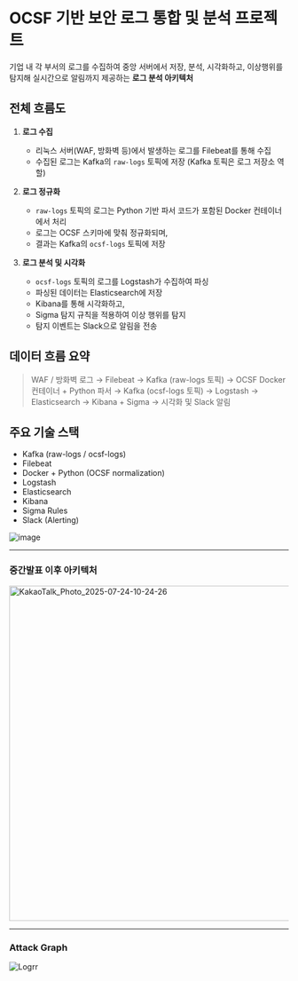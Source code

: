 # OCSF 기반 보안 로그 통합 및 분석 프로젝트

기업 내 각 부서의 로그를 수집하여 중앙 서버에서 저장, 분석, 시각화하고, 이상행위를 탐지해 실시간으로 알림까지 제공하는 **로그 분석 아키텍처**


## 전체 흐름도

1. **로그 수집**
   - 리눅스 서버(WAF, 방화벽 등)에서 발생하는 로그를 Filebeat를 통해 수집
   - 수집된 로그는 Kafka의 `raw-logs` 토픽에 저장
     (Kafka 토픽은 로그 저장소 역할)

2. **로그 정규화**
   - `raw-logs` 토픽의 로그는 Python 기반 파서 코드가 포함된 Docker 컨테이너에서 처리
   - 로그는 OCSF 스키마에 맞춰 정규화되며,
   - 결과는 Kafka의 `ocsf-logs` 토픽에 저장

3. **로그 분석 및 시각화**
   - `ocsf-logs` 토픽의 로그를 Logstash가 수집하여 파싱
   - 파싱된 데이터는 Elasticsearch에 저장
   - Kibana를 통해 시각화하고,
   - Sigma 탐지 규칙을 적용하여 이상 행위를 탐지
   - 탐지 이벤트는 Slack으로 알림을 전송
  

## 데이터 흐름 요약
> WAF / 방화벽 로그 → Filebeat → Kafka (raw-logs 토픽) → OCSF Docker 컨테이너 + Python 파서 → Kafka (ocsf-logs 토픽) → Logstash → Elasticsearch → Kibana + Sigma → 시각화 및 Slack 알림


## 주요 기술 스택

- Kafka (raw-logs / ocsf-logs)
- Filebeat
- Docker + Python (OCSF normalization)
- Logstash
- Elasticsearch
- Kibana
- Sigma Rules
- Slack (Alerting)

![image](https://github.com/user-attachments/assets/67722c31-8d9d-4e6d-8295-fca139514032)

---
### 중간발표 이후 아키텍처

<img width="1296" height="604" alt="KakaoTalk_Photo_2025-07-24-10-24-26" src="https://github.com/user-attachments/assets/7ab5aa73-07b6-4e79-9f5e-af44bf5a6b7c" />


---
### Attack Graph
![Logrr](https://github.com/user-attachments/assets/a908afb4-1a99-486b-a569-7ef1af98b04f)

